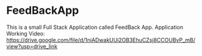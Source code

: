 # FeedBackApp
This is a small Full Stack Application called FeedBack App.
Application Working Video: https://drive.google.com/file/d/1niADwakUUi2OB3EhuCZsj8CCOUBvP_mB/view?usp=drive_link
